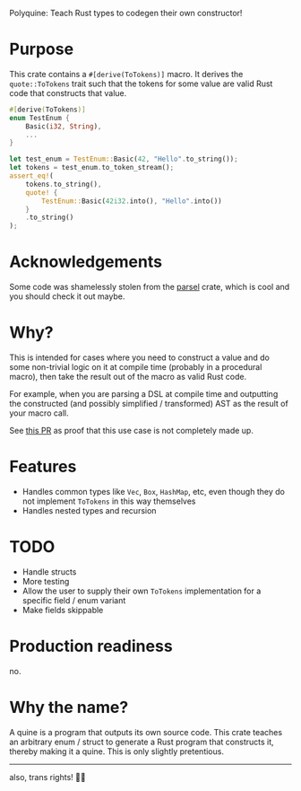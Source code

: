 Polyquine: Teach Rust types to codegen their own constructor!

# Purpose

This crate contains a `#[derive(ToTokens)]` macro.
It derives the `quote::ToTokens` trait such that the tokens for some value are valid Rust code that constructs that value.

```rust
#[derive(ToTokens)]
enum TestEnum {
    Basic(i32, String),
    ...
}

let test_enum = TestEnum::Basic(42, "Hello".to_string());
let tokens = test_enum.to_token_stream();
assert_eq!(
    tokens.to_string(),
    quote! {
        TestEnum::Basic(42i32.into(), "Hello".into())
    }
    .to_string()
);
```

# Acknowledgements

Some code was shamelessly stolen from the [parsel](https://github.com/H2CO3/parsel/blob/master/parsel_derive/src/to_tokens.rs) crate, which is cool and you should check it out maybe.

# Why?

This is intended for cases where you need to construct a value and do some non-trivial logic on it at compile time (probably in a procedural macro), then take the result out of the macro as valid Rust code.

For example, when you are parsing a DSL at compile time and outputting the constructed (and possibly simplified / transformed) AST as the result of your macro call.

See [this PR](https://github.com/conjure-cp/conjure-oxide/pull/710) as proof that this use case is not completely made up.

# Features 

- Handles common types like `Vec`, `Box`, `HashMap`, etc, even though they do not implement `ToTokens` in this way themselves
- Handles nested types and recursion

# TODO

- Handle structs
- More testing
- Allow the user to supply their own `ToTokens` implementation for a specific field / enum variant
- Make fields skippable

# Production readiness

no.

# Why the name?

A quine is a program that outputs its own source code.
This crate teaches an arbitrary enum / struct to generate a Rust program that constructs it, thereby making it a quine.
This is only slightly pretentious.

---



also, trans rights! 🏳️‍⚧️
